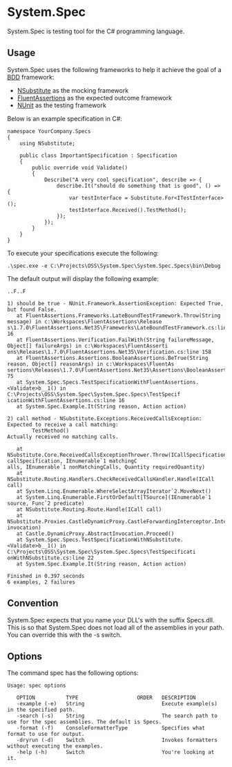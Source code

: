System.Spec
===========

System.Spec is testing tool for the C# programming language.

Usage
-----

System.Spec uses the following frameworks to help it achieve the goal of a [BDD](http://en.wikipedia.org/wiki/Behavior-driven_development) framework:

-	[NSubstitute](http://nsubstitute.github.com/) as the mocking framework
- 	[FluentAssertions](http://fluentassertions.codeplex.com/) as the expected outcome framework
-	[NUnit](http://www.nunit.org/) as the testing framework

Below is an example specification in C#:

	namespace YourCompany.Specs
	{
	    using NSubstitute;

	    public class ImportantSpecification : Specification
	    {
	        public override void Validate()
	        {
	            Describe("A very cool specification", describe => {
                    describe.It("should do something that is good", () => {
                        var testInterface = Substitute.For<ITestInterface>();
                        testInterface.Received().TestMethod();
                    });
                });
	        }
	    }
	}

To execute your specifications execute the following:
	
	.\spec.exe -e C:\Projects\OSS\System.Spec\System.Spec.Specs\bin\Debug

The default output will display the following example:

	..F..F

	1) should be true - NUnit.Framework.AssertionException: Expected True, but found False.
	   at FluentAssertions.Frameworks.LateBoundTestFramework.Throw(String message) in c:\Workspaces\FluentAssertions\Release
	s\1.7.0\FluentAssertions.Net35\Frameworks\LateBoundTestFramework.cs:line 16
	   at FluentAssertions.Verification.FailWith(String failureMessage, Object[] failureArgs) in c:\Workspaces\FluentAsserti
	ons\Releases\1.7.0\FluentAssertions.Net35\Verification.cs:line 158
	   at FluentAssertions.Assertions.BooleanAssertions.BeTrue(String reason, Object[] reasonArgs) in c:\Workspaces\FluentAs
	sertions\Releases\1.7.0\FluentAssertions.Net35\Assertions\BooleanAssertions.cs:line 75
	   at System.Spec.Specs.TestSpecificationWithFluentAssertions.<Validate>b__1() in C:\Projects\OSS\System.Spec\System.Spec.Specs\TestSpecif
	icationWithFluentAssertions.cs:line 16
	   at System.Spec.Example.It(String reason, Action action)

	2) call method - NSubstitute.Exceptions.ReceivedCallsException: Expected to receive a call matching:
	        TestMethod()
	Actually received no matching calls.

	   at NSubstitute.Core.ReceivedCallsExceptionThrower.Throw(ICallSpecification callSpecification, IEnumerable`1 matchingC
	alls, IEnumerable`1 nonMatchingCalls, Quantity requiredQuantity)
	   at NSubstitute.Routing.Handlers.CheckReceivedCallsHandler.Handle(ICall call)
	   at System.Linq.Enumerable.WhereSelectArrayIterator`2.MoveNext()
	   at System.Linq.Enumerable.FirstOrDefault[TSource](IEnumerable`1 source, Func`2 predicate)
	   at NSubstitute.Routing.Route.Handle(ICall call)
	   at NSubstitute.Proxies.CastleDynamicProxy.CastleForwardingInterceptor.Intercept(IInvocation invocation)
	   at Castle.DynamicProxy.AbstractInvocation.Proceed()
	   at System.Spec.Specs.TestSpecificationWithNSubstitute.<Validate>b__1() in C:\Projects\OSS\System.Spec\System.Spec.Specs\TestSpecificati
	onWithNSubstitute.cs:line 22
	   at System.Spec.Example.It(String reason, Action action)

	Finished in 0.397 seconds
	6 examples, 2 failures

Convention
----------

System.Spec expects that you name your DLL's with the suffix Specs.dll. This is so that System.Spec does not load all of the assemblies in your path. You can override this with the -s switch.

Options
-------

The command spec has the following options:

    Usage: spec options

       OPTION          TYPE                   ORDER   DESCRIPTION
       -example (-e)   String                         Execute example(s) in the specified path.
       -search (-s)    String                         The search path to use for the spec assemblies. The default is Specs.
       -format (-f)    ConsoleFormatterType           Specifies what format to use for output.
       -dryrun (-d)    Switch                         Invokes formatters without executing the examples.
       -help (-h)      Switch                         You're looking at it.